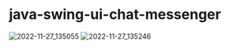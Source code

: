 # java-swing-ui-chat-messenger
![2022-11-27_135055](https://user-images.githubusercontent.com/58245926/204123939-a3236e42-c0a2-4c06-9b82-9ddfe97beb3b.png)
![2022-11-27_135246](https://user-images.githubusercontent.com/58245926/204123941-3b3b3813-472d-4953-8a0f-a32e47c58a65.png)
